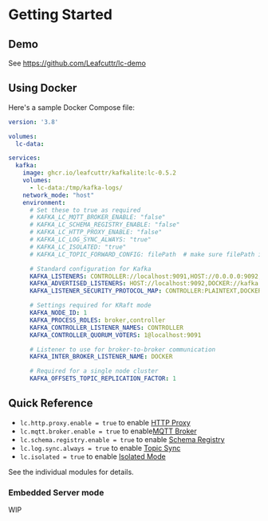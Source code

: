 # Getting Started

## Demo

See https://github.com/Leafcuttr/lc-demo

## Using Docker

Here's a sample Docker Compose file:

```yaml
version: '3.8'

volumes:
  lc-data:

services:
  kafka:
    image: ghcr.io/leafcuttr/kafkalite:lc-0.5.2
    volumes:
      - lc-data:/tmp/kafka-logs/
    network_mode: "host"
    environment:
      # Set these to true as required
      # KAFKA_LC_MQTT_BROKER_ENABLE: "false"
      # KAFKA_LC_SCHEMA_REGISTRY_ENABLE: "false"
      # KAFKA_LC_HTTP_PROXY_ENABLE: "false"
      # KAFKA_LC_LOG_SYNC_ALWAYS: "true"
      # KAFKA_LC_ISOLATED: "true"
      # KAFKA_LC_TOPIC_FORWARD_CONFIG: filePath  # make sure filePath is mounted into the container

      # Standard configuration for Kafka
      KAFKA_LISTENERS: CONTROLLER://localhost:9091,HOST://0.0.0.0:9092,DOCKER://0.0.0.0:9093
      KAFKA_ADVERTISED_LISTENERS: HOST://localhost:9092,DOCKER://kafka:9093
      KAFKA_LISTENER_SECURITY_PROTOCOL_MAP: CONTROLLER:PLAINTEXT,DOCKER:PLAINTEXT,HOST:PLAINTEXT

      # Settings required for KRaft mode
      KAFKA_NODE_ID: 1
      KAFKA_PROCESS_ROLES: broker,controller
      KAFKA_CONTROLLER_LISTENER_NAMES: CONTROLLER
      KAFKA_CONTROLLER_QUORUM_VOTERS: 1@localhost:9091

      # Listener to use for broker-to-broker communication
      KAFKA_INTER_BROKER_LISTENER_NAME: DOCKER

      # Required for a single node cluster
      KAFKA_OFFSETS_TOPIC_REPLICATION_FACTOR: 1
```

## Quick Reference

* `lc.http.proxy.enable = true` to enable [HTTP Proxy](/features/httpProxy.md)
* `lc.mqtt.broker.enable = true` to enable[MQTT Broker](/features/mqttBrokerProxy.md)
* `lc.schema.registry.enable = true` to enable [Schema Registry](/features/schemaRegistry.md)
* `lc.log.sync.always = true` to enable [Topic Sync](/features/topicSync.md)
* `lc.isolated = true` to enable [Isolated Mode](/features/isolatedMode.md)

See the individual modules for details.

### Embedded Server mode
WIP